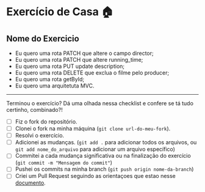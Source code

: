 # Exercício de Casa 🏠 

## Nome do Exercicio

- Eu quero uma rota PATCH que altere o campo director;
- Eu quero uma rota PATCH que altere running_time;
- Eu quero uma rota PUT update description;
- Eu quero uma rota DELETE que exclua o filme pelo producer;
- Eu quero uma rota getById;
- Eu quero uma arquitetuta MVC.
---

Terminou o exercício? Dá uma olhada nessa checklist e confere se tá tudo certinho, combinado?!

- [ ] Fiz o fork do repositório.
- [ ] Clonei o fork na minha máquina (`git clone url-do-meu-fork`).
- [ ] Resolvi o exercício.
- [ ] Adicionei as mudanças. (`git add .` para adicionar todos os arquivos, ou `git add nome_do_arquivo` para adicionar um arquivo específico)
- [ ] Commitei a cada mudança significativa ou na finalização do exercício (`git commit -m "Mensagem do commit"`)
- [ ] Pushei os commits na minha branch (`git push origin nome-da-branch`)
- [ ] Criei um Pull Request seguindo as orientaçoes que estao nesse [documento](https://github.com/mflilian/repo-example/blob/main/exercicios/para-casa/instrucoes-pull-request.md).

